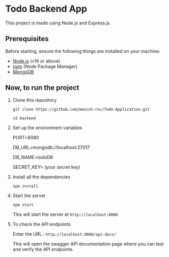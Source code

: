 # Todo Backend App

This project is made using Node.js and Express.js

## Prerequisites

Before starting, ensure the following things are installed on your machine:

- [Node.js](https://nodejs.org/) (v16 or above)
- [npm](https://www.npmjs.com/) (Node Package Manager)
- [MongoDB](https://www.mongodb.com/)

## Now, to run the project

1. Clone this repository

    `git clone https://github.com/manish-rnc/Todo-Application.git`

    `cd backend`

2. Set up the environment variables

    PORT=8080

    DB_URL=mongodb://localhost:27017

    DB_NAME=todoDB

    SECRET_KEY= (your secret key)

3. Install all the dependencies
    
    `npm install`

4. Start the server

    `npm start`

    This will start the server at `http://localhost:8080`

5. To check the API endpoints 

    Enter the URL : `http://localhost:8080/api-docs/`

    This will open the swagger API documentation page where you can test and verify the API endpoints.

